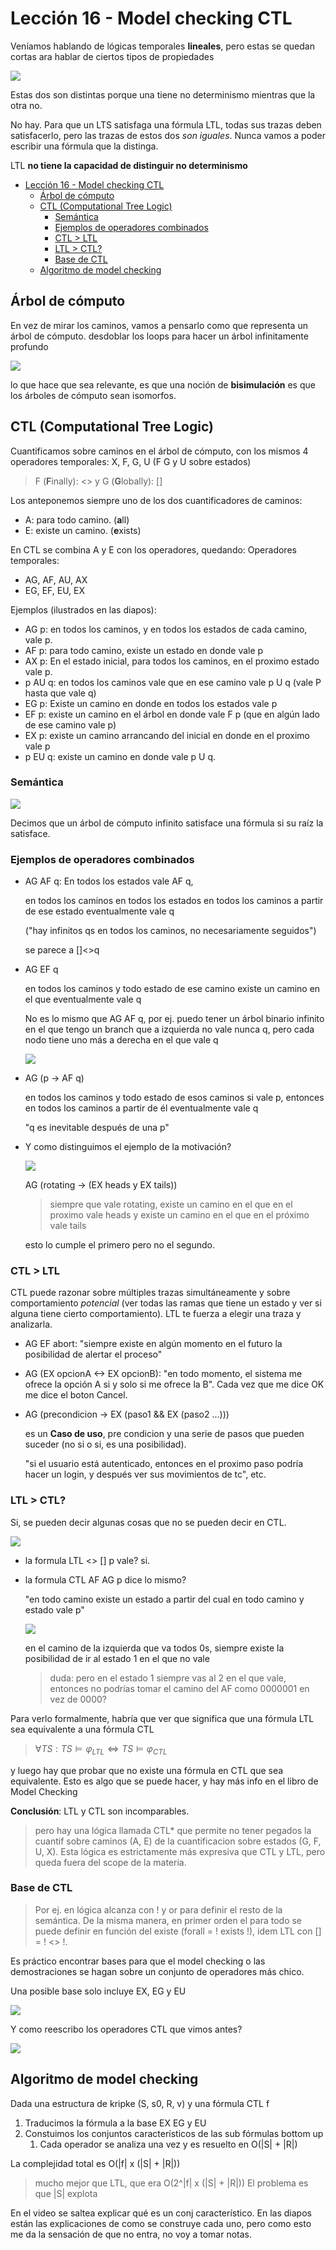 # Lección 16 - Model checking CTL

Veníamos hablando de lógicas temporales **lineales**, pero estas se quedan
cortas ara hablar de ciertos tipos de propiedades

![](img/16/motivacion.png)

Estas dos son distintas porque una tiene no determinismo mientras que la otra
no.

No hay. Para que un LTS satisfaga una fórmula LTL, todas sus trazas deben
satisfacerlo, pero las trazas de estos dos *son iguales*. Nunca vamos a poder
escribir una fórmula que la distinga.

LTL **no tiene la capacidad de distinguir no determinismo**

- [Lección 16 - Model checking CTL](#lección-16---model-checking-ctl)
  - [Árbol de cómputo](#árbol-de-cómputo)
  - [CTL (Computational Tree Logic)](#ctl-computational-tree-logic)
    - [Semántica](#semántica)
    - [Ejemplos de operadores combinados](#ejemplos-de-operadores-combinados)
    - [CTL > LTL](#ctl--ltl)
    - [LTL > CTL?](#ltl--ctl)
    - [Base de CTL](#base-de-ctl)
  - [Algoritmo de model checking](#algoritmo-de-model-checking)

## Árbol de cómputo

En vez de mirar los caminos, vamos a pensarlo como que representa un árbol de
cómputo. desdoblar los loops para hacer un árbol infinitamente profundo

![](img/16/comp-tree.png)

lo que hace que sea relevante, es que una noción de **bisimulación** es que los
árboles de cómputo sean isomorfos.

## CTL (Computational Tree Logic)

Cuantificamos sobre caminos en el árbol de cómputo, con los mismos 4 operadores
temporales: X, F, G, U (F G y U sobre estados)

> F (**F**inally): <> y G (**G**lobally): []

Los anteponemos siempre uno de los dos cuantificadores de caminos:

- A: para todo camino. (**a**ll)
- E: existe un camino. (**e**xists)

En CTL se combina A y E con los operadores, quedando: Operadores temporales:

- AG, AF, AU, AX
- EG, EF, EU, EX

Ejemplos (ilustrados en las diapos):

- AG p: en todos los caminos, y en todos los estados de cada camino, vale p.
- AF p: para todo camino, existe un estado en donde vale p
- AX p: En el estado inicial, para todos los caminos, en el proximo estado vale p.
- p AU q: en todos los caminos vale que en ese camino vale p U q (vale P hasta
  que vale q)
- EG p: Existe un camino en donde en todos los estados vale p
- EF p: existe un camino en el árbol en donde vale F p (que en algún lado de ese
  camino vale p)
- EX p: existe un camino arrancando del inicial en donde en el proximo vale p
- p EU q: existe un camino en donde vale p U q.

### Semántica

![](img/16/ctl-sem.png)

Decimos que un árbol de cómputo infinito satisface una fórmula si su raíz la
satisface.

### Ejemplos de operadores combinados

- AG AF q: En todos los estados vale AF q,

  en todos los caminos
    en todos los estados
      en todos los caminos a partir de ese estado
        eventualmente vale q

  ("hay infinitos qs en todos los caminos, no necesariamente seguidos")

  se parece a []<>q

- AG EF q

  en todos los caminos y todo estado de ese camino
    existe un camino en el que eventualmente vale q
  
  No es lo mismo que AG AF q, por ej. puedo tener un árbol binario infinito en
  el que tengo un branch que a izquierda no vale nunca q, pero cada nodo tiene
  uno más a derecha en el que vale q

  ![](img/16/ag-ef.png)

- AG (p -> AF q)

  en todos los caminos y todo estado de esos caminos
    si vale p, entonces en todos los caminos a partir de él eventualmente vale q

  "q es inevitable después de una p"

- Y como distinguimos el ejemplo de la motivación?

  ![](img/16/motivacion.png)

  AG (rotating -> (EX heads y EX tails))

  > siempre que vale rotating, existe un camino en el que en el proximo vale
  > heads y existe un camino en el que en el próximo vale tails

  esto lo cumple el primero pero no el segundo.

### CTL > LTL

CTL puede razonar sobre múltiples trazas simultáneamente y sobre comportamiento
*potencial* (ver todas las ramas que tiene un estado y ver si alguna tiene
cierto comportamiento). LTL te fuerza a elegir una traza y analizarla.

- AG EF abort: "siempre existe en algún momento en el futuro la posibilidad de
  alertar el proceso"
- AG (EX opcionA <-> EX opcionB): "en todo momento, el sistema me ofrece la
  opción A si y solo si me ofrece la B". Cada vez que me dice OK me dice el
  boton Cancel.
- AG (precondicion -> EX (paso1 && EX (paso2 ...)))
  
  es un **Caso de uso**, pre condicion y una serie de pasos que pueden suceder
  (no si o si, es una posibilidad).

  "si el usuario está autenticado, entonces en el proximo paso podría hacer un
  login, y después ver sus movimientos de tc", etc.

### LTL > CTL?

Si, se pueden decir algunas cosas que no se pueden decir en CTL.

![](img/16/ltl-gt-ctl.png)

- la formula LTL <> [] p vale? si.
- la formula CTL AF AG p dice lo mismo?

  "en todo camino existe un estado a partir del cual en todo camino y estado
  vale p"

  ![](img/16/ltl-gt-ctl-comp-tree.png)

  en el camino de la izquierda que va todos 0s, siempre existe la posibilidad de
  ir al estado 1 en el que no vale

  > duda: pero en el estado 1 siempre vas al 2 en el que vale, entonces no
  > podrías tomar el camino del AF como 0000001 en vez de 0000?

Para verlo formalmente, habría que ver que significa que una fórmula LTL sea
equivalente a una fórmula CTL

> $\forall TS: TS \models \varphi_{LTL} \iff TS \models \varphi_{CTL}$

y luego hay que probar que no existe una fórmula en CTL que sea equivalente.
Esto es algo que se puede hacer, y hay más info en el libro de Model Checking 

**Conclusión**: LTL y CTL son incomparables.

> pero hay una lógica llamada CTL* que permite no tener pegados la cuantif sobre
> caminos (A, E) de la cuantificacion sobre estados (G, F, U, X).
> Esta lógica es estrictamente más expresiva que CTL y LTL, pero queda fuera del
> scope de la materia.

### Base de CTL

> Por ej. en lógica alcanza con ! y or para definir el resto de la semántica. De
> la misma manera, en primer orden el para todo se puede definir en función del
> existe (forall = ! exists !), idem LTL con [] = ! <> !.

Es práctico encontrar bases para que el model checking o las demostraciones se
hagan sobre un conjunto de operadores más chico.

Una posible base solo incluye EX, EG y EU

![](img/16/sem-base-ctl.png)

Y como reescribo los operadores CTL que vimos antes?

![](img/16/equiv.png)

## Algoritmo de model checking

Dada una estructura de kripke (S, s0, R, v) y una fórmula CTL f

1. Traducimos la fórmula a la base EX EG y EU
2. Constuimos los conjuntos característicos de las sub fórmulas bottom up
   1. Cada operador se analiza una vez y es resuelto en O(|S| + |R|)

La complejidad total es O(|f| x (|S| + |R|))

> mucho mejor que LTL, que era O(2^|f| x (|S| + |R|))
> El problema es que |S| explota

En el video se saltea explicar qué es un conj característico. En las diapos
están las explicaciones de como se construye cada uno, pero como esto me da la
sensación de que no entra, no voy a tomar notas.
